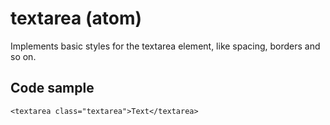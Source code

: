 # textarea (atom)

Implements basic styles for the textarea element, like spacing, borders and so on.

## Code sample

```
<textarea class="textarea">Text</textarea>
```
